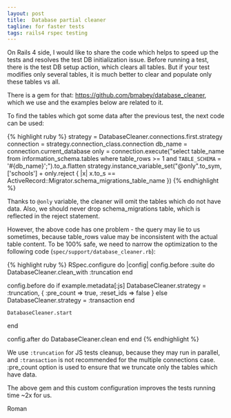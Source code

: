 ```yaml
---
layout: post
title:  Database partial cleaner
tagline: for faster tests
tags: rails4 rspec testing
---
```

On Rails 4 side, I would like to share the code which helps to speed up the tests and resolves the test DB initialization issue. Before running a test, there is the test DB setup action, which clears all tables. But if your test modifies only several tables, it is much better to clear and populate only these tables vs all.

There is a gem for that: https://github.com/bmabey/database_cleaner, which we use and the examples below are related to it.

To find the tables which got some data after the previous test, the next code can be used:

{% highlight ruby %}
strategy = DatabaseCleaner.connections.first.strategy
connection = strategy.connection_class.connection
db_name = connection.current_database
only = connection.execute("select table_name from information_schema.tables where table_rows >= 1 and `TABLE_SCHEMA` = '#{db_name}';").to_a.flatten
strategy.instance_variable_set("@only".to_sym, ['schools'] + only.reject { |x| x.to_s == ActiveRecord::Migrator.schema_migrations_table_name })
{% endhighlight %}

Thanks to `@only` variable, the cleaner will omit the tables which do not have data. Also, we should never drop schema_migrations table, which is reflected in the reject statement.

However, the above code has one problem - the query may lie to us sometimes, because table_rows value may be inconsistent with the actual table content. To be 100% safe, we need to narrow the optimization to the following code (`spec/support/database_cleaner.rb`):

{% highlight ruby %}
RSpec.configure do |config|
  config.before :suite do
    DatabaseCleaner.clean_with :truncation
  end

  config.before do
    if example.metadata[:js]
      DatabaseCleaner.strategy = :truncation, { :pre_count => true, :reset_ids => false }
    else
      DatabaseCleaner.strategy = :transaction
    end

    DatabaseCleaner.start
  end

  config.after do
    DatabaseCleaner.clean
  end
end
{% endhighlight %}

We use `:truncation` for JS tests cleanup, because they may run in parallel, and `:transaction` is not recommended for the multiple connections case. :pre_count option is used to ensure that we truncate only the tables which have data.

The above gem and this custom configuration improves the tests running time ~2x for us.

Roman

